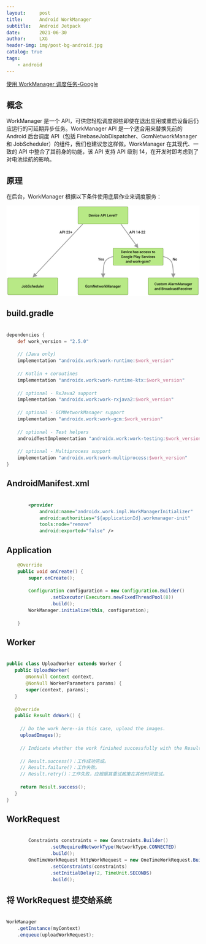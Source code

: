 ```yaml
---
layout:     post
title:      Android WorkManager
subtitle:   Android Jetpack
date:       2021-06-30
author:     LXG
header-img: img/post-bg-android.jpg
catalog: true
tags:
    - android
---
```


[使用 WorkManager 调度任务-Google](https://developer.android.google.cn/topic/libraries/architecture/workmanager?hl=zh-cn)

## 概念

WorkManager 是一个 API，可供您轻松调度那些即使在退出应用或重启设备后仍应运行的可延期异步任务。WorkManager API 是一个适合用来替换先前的 Android 后台调度 API（包括 FirebaseJobDispatcher、GcmNetworkManager 和 JobScheduler）的组件，我们也建议您这样做。WorkManager 在其现代、一致的 API 中整合了其前身的功能，该 API 支持 API 级别 14，在开发时即考虑到了对电池续航的影响。

## 原理

在后台，WorkManager 根据以下条件使用底层作业来调度服务：

![overview-criteria](/images/jetpack/overview-criteria.png)

## build.gradle

```gradle

dependencies {
    def work_version = "2.5.0"

    // (Java only)
    implementation "androidx.work:work-runtime:$work_version"

    // Kotlin + coroutines
    implementation "androidx.work:work-runtime-ktx:$work_version"

    // optional - RxJava2 support
    implementation "androidx.work:work-rxjava2:$work_version"

    // optional - GCMNetworkManager support
    implementation "androidx.work:work-gcm:$work_version"

    // optional - Test helpers
    androidTestImplementation "androidx.work:work-testing:$work_version"

    // optional - Multiprocess support
    implementation "androidx.work:work-multiprocess:$work_version"
}

```

## AndroidManifest.xml

```xml

        <provider
            android:name="androidx.work.impl.WorkManagerInitializer"
            android:authorities="${applicationId}.workmanager-init"
            tools:node="remove"
            android:exported="false" />

```

## Application

```java
    @Override
    public void onCreate() {
        super.onCreate();

        Configuration configuration = new Configuration.Builder()
                .setExecutor(Executors.newFixedThreadPool(8))
                .build();
        WorkManager.initialize(this, configuration);

    }

```

## Worker

```java

public class UploadWorker extends Worker {
   public UploadWorker(
       @NonNull Context context,
       @NonNull WorkerParameters params) {
       super(context, params);
   }

   @Override
   public Result doWork() {

     // Do the work here--in this case, upload the images.
     uploadImages();

     // Indicate whether the work finished successfully with the Result

     // Result.success()：工作成功完成。
     // Result.failure()：工作失败。
     // Result.retry()：工作失败，应根据其重试政策在其他时间尝试。

     return Result.success();
   }
}

```

## WorkRequest

```java

        Constraints constraints = new Constraints.Builder()
                .setRequiredNetworkType(NetworkType.CONNECTED)
                .build();
        OneTimeWorkRequest httpWorkRequest = new OneTimeWorkRequest.Builder(HttpWorker.class)
                .setConstraints(constraints)
                .setInitialDelay(2, TimeUnit.SECONDS)
                .build();

```

## 将 WorkRequest 提交给系统

```java

WorkManager
    .getInstance(myContext)
    .enqueue(uploadWorkRequest);

```





